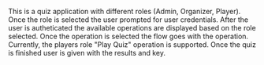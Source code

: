 This is a quiz application with different roles (Admin, Organizer, Player).
Once the role is selected the user prompted for user credentials.
After the user is autheticated the available operations are displayed based on the role selected.
Once the operation is selected the flow goes with the operation.
Currently, the players role "Play Quiz" operation is supported.
Once the quiz is finished user is given with the results and key.
